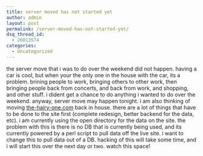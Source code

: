 ```yaml
---
title: server moved has not started yet
author: admin
layout: post
permalink: /server-moved-has-not-started-yet/
dsq_thread_id:
  - 26013574
categories:
  - Uncategorized
---
```

the server move that i was to do over the weekend did not happen. having a car is&nbsp;cool, but when your the only one in the house with the car, its a problem. brining people to work, bringing others to other work, then bringing people back from concerts, and back from work, and shopping, and other stuff. i dident get&nbsp;a chance to do anything i wanted to do over the weekend. anyway, server move may happen tonight. i am also thinking of moving [the-hairy-one.com][1]&nbsp;back in house. there are a lot of things that have to be done to the site first (complete redesign, better backend for the data, etc). i am currently using the open directory for the data on the site. the problem with this is there is no DB that is currently being used, and its currently powered by a perl script to pull data off the live site. i want to change this to pull data out of a DB. hacking of this will take some time, and i will start this over the next day or two. watch this space!

 [1]: http://www.the-hairy-one.com